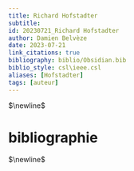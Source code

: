 ```yaml
---
title: Richard Hofstadter
subtitle:
id: 20230721_Richard Hofstadter
author: Damien Belvèze
date: 2023-07-21
link_citations: true
bibliography: biblio/Obsidian.bib
biblio_style: csl\ieee.csl
aliases: [Hofstadter]
tags: [auteur]
---
```




$\newline$
# bibliographie
$\newline$






